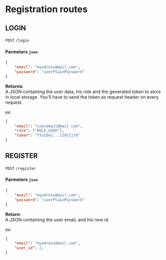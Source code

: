 # Registration routes

## LOGIN

`POST` `/login`
#### Parmeters `json`
```json
{
    "email": "myadress@mail.com",
    "password": "userPlainPassword"
}
```

**Returns**:<br>
A JSON containing the user data, his role and the generated token to store in local storage.
You'll have to send the token as request header on every request.

ex:
```json
{
    "email": "useremail@mail.com",
    "role": ["ROLE_USER"],
    "token": "YTozOn[...]29tIjt9"
}
```

<!-- To find informations about user, you have to use the getters:<br>
```javascript
$user.getId(); //returns the user's id
$user.getEmail(); //returns the users's email
$user.getRoles(); //returns an array of user's roles
``` -->

## REGISTER
`POST` `/register`
#### Parmeters `json`
```json
{
    "email": "myadress@mail.com",
    "password": "userPlainPassword"
}
```

**Return**:<br>
A JSON containing the user email, and his new id.

ex:
```json
{
    "email": "myadress@mail.com",
    "user_id": 2,
}
```
